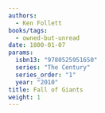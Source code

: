 ```yaml
---
authors:
  - Ken Follett
books/tags:
  - owned-but-unread
date: 1800-01-07
params:
  isbn13: "9780525951650"
  series: "The Century"
  series_order: "1"
  year: "2010"
title: Fall of Giants
weight: 1
---
```


<!--more-->
